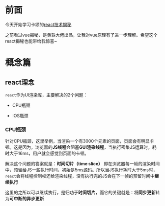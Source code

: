 # 前面

今天开始学习卡颂的[react技术揭秘](https://react.iamkasong.com/)

之前看过vue揭秘，是黄轶大佬出品，让我对vue原理有了进一步理解。希望这个react揭秘也能带给我惊喜~

# 概念篇

## react理念

`react`作为UI渲染库，主要解决的2个问题：

- CPU瓶颈

- IOS瓶颈

### CPU瓶颈

针对CPU瓶颈，这里举例，当渲染一个有3000个元素的页面，页面会有明显卡顿。这是因为，浏览器的**JS线程**会阻塞**GUI渲染线程**，当执行密集JS运算时，耗时大于16ms，用户就会感觉到页面的卡顿。

解决这个问题的答案就是：**时间切片（time slice）** 即在浏览器每一帧的渲染时间中，预留给JS一些执行时间，初始是5ms[源码](https://github.com/facebook/react/blob/1fb18e22ae66fdb1dc127347e169e73948778e5a/packages/scheduler/src/forks/SchedulerHostConfig.default.js#L119)。所以当JS执行耗时大于5ms时，`react`会将线程控制权还给渲染线程，没有执行完的JS会在下一帧的预留时间中**继续执行**

这里的之所以可以继续执行，是归功于**时间切片**，而它的关键就是：将**同步更新**转为**可中断的异步更新**

